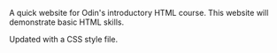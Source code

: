 A quick website for Odin's introductory HTML course.
This website will demonstrate basic HTML skills. 

Updated with a CSS style file. 